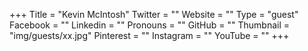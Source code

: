 +++
Title = "Kevin McIntosh"
Twitter = ""
Website = ""
Type = "guest"
Facebook = ""
Linkedin = ""
Pronouns = ""
GitHub = ""
Thumbnail = "img/guests/xx.jpg"
Pinterest = ""
Instagram = ""
YouTube = ""
+++
